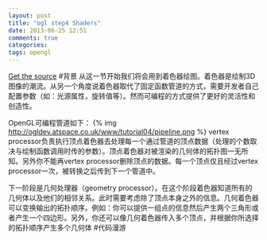 ```yaml
---
layout: post
title: "ogl step4 Shaders"
date: 2013-06-25 12:51
comments: true
categories: 
tags: opengl
---
```

[Get the source](https://github.com/sweetdark/openglex)
#背景
从这一节开始我们将会用到着色器绘图。着色器是绘制3D图像的潮流。从另一个角度说着色器取代了固定函数管道的方式，需要开发者自己配置参数（如：光源属性，旋转值等）。然而可编程的方式提供了更好的灵活性和创造性。

OpenGL可编程管道如下：
{% img http://ogldev.atspace.co.uk/www/tutorial04/pipeline.png %}
vertex processor负责执行顶点着色器去处理每一个通过管道的顶点数据（处理的个数取决与绘制函数调用时传的参数）。顶点着色器对被渲染的几何体的拓扑图一无所知。另外你不能再vertex processor删除顶点的数据。每一个顶点仅且经过vertex processor一次，被转换之后传到下一个管道中。

下一阶段是几何处理器（geometry processor）。在这个阶段着色器知道所有的几何体以及他们的相邻关系。此时需要考虑除了顶点本身之外的信息。几何着色器可以变换输出的拓扑顺序。例如：你可以提供一组点的信息然后产生两个三角形或者产生一个四边形。另外，你还可以像几何着色器传入多个顶点，并根据你所选择的拓扑顺序产生多个几何体
#代码漫游
